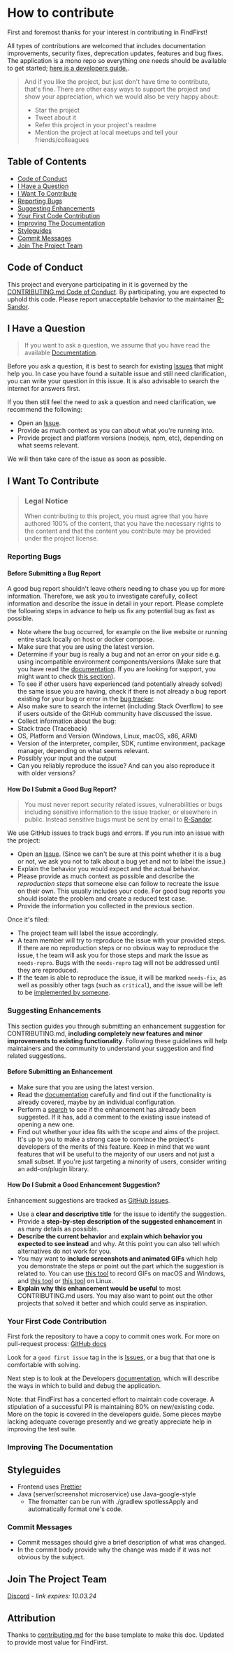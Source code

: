 # How to contribute

First and foremost thanks for your interest in contributing in FindFirst!

All types of contributions are welcomed that includes documentation improvements,
security fixes, deprecation updates, features and bug fixes. The application is a
mono repo so everything one needs should be available to get started;
[here is a developers guide.](./README.dev.md).

> And if you like the project, but just don't have time to contribute, that's fine.
> There are other easy ways to support the project and show your appreciation,
> which we would also be very happy about:
>
> - Star the project
> - Tweet about it
> - Refer this project in your project's readme
> - Mention the project at local meetups and tell your friends/colleagues

## Table of Contents

- [Code of Conduct](#code-of-conduct)
- [I Have a Question](#i-have-a-question)
- [I Want To Contribute](#i-want-to-contribute)
- [Reporting Bugs](#reporting-bugs)
- [Suggesting Enhancements](#suggesting-enhancements)
- [Your First Code Contribution](#your-first-code-contribution)
- [Improving The Documentation](#improving-the-documentation)
- [Styleguides](#styleguides)
- [Commit Messages](#commit-messages)
- [Join The Project Team](#join-the-project-team)

## Code of Conduct

This project and everyone participating in it
is governed by the [CONTRIBUTING.md Code of Conduct](./CODE_OF_CONDUCT.md).
By participating, you are expected to uphold this code.
Please report unacceptable behavior to the maintainer
[R-Sandor](mailto;findfirst@justclever.xyz?subject=Report%20Misconduct).

## I Have a Question

> If you want to ask a question, we assume that you have read the available [Documentation](./README.dev.md).

Before you ask a question, it is best to search for existing [Issues](/issues)
that might help you. In case you have found a suitable issue and
still need clarification, you can write your question in this issue.
It is also advisable to search the internet for answers first.

If you then still feel the need to ask a question and need clarification,
we recommend the following:

- Open an [Issue](/issues/new).
- Provide as much context as you can about what you're running into.
- Provide project and platform versions (nodejs, npm, etc),
  depending on what seems relevant.

We will then take care of the issue as soon as possible.

## I Want To Contribute

> ### Legal Notice
>
> When contributing to this project, you must agree that you have authored
> 100% of the content, that you have the necessary rights to the content
> and that the content you contribute may be provided under the project license.

### Reporting Bugs

#### Before Submitting a Bug Report

A good bug report shouldn't leave others needing to chase you up for more information.
Therefore, we ask you to investigate carefully, collect information and
describe the issue in detail in your report. Please complete the following
steps in advance to help us fix any potential bug as fast as possible.

- Note where the bug occurred, for example on the live website or running
  entire stack locally on host or docker compose.
- Make sure that you are using the latest version.
- Determine if your bug is really a bug and not an error on your side e.g.
  using incompatible environment components/versions
  (Make sure that you have read the [documentation](./README.dev.md).
  If you are looking for support, you might want to check [this section](#i-have-a-question)).
- To see if other users have experienced (and potentially already solved) the same
  issue you are having, check if there is not already a bug report existing for your
  bug or error in the [bug tracker](issues?q=label%3Abug).
- Also make sure to search the internet (including Stack Overflow) to see if users
  outside of the GitHub community have discussed the issue.
- Collect information about the bug:
- Stack trace (Traceback)
- OS, Platform and Version (Windows, Linux, macOS, x86, ARM)
- Version of the interpreter, compiler, SDK, runtime environment, package manager,
  depending on what seems relevant.
- Possibly your input and the output
- Can you reliably reproduce the issue?
  And can you also reproduce it with older versions?

#### How Do I Submit a Good Bug Report?

> You must never report security related issues, vulnerabilities
> or bugs including sensitive information to the issue tracker, or elsewhere in public.
> Instead sensitive bugs must be sent by email to [R-Sandor](mailto;findfirst@justclever.xyz?subject=Security%20Finding).

We use GitHub issues to track bugs and errors. If you run into an issue
with the project:

- Open an [Issue](/issues/new).
  (Since we can't be sure at this point whether it is a bug or not,
  we ask you not to talk about a bug yet and not to label the issue.)
- Explain the behavior you would expect and the actual behavior.
- Please provide as much context as possible and describe the _reproduction steps_
  that someone else can follow to recreate the issue on their own.
  This usually includes your code. For good bug reports you should
  isolate the problem and create a reduced test case.
- Provide the information you collected in the previous section.

Once it's filed:

- The project team will label the issue accordingly.
- A team member will try to reproduce the issue with your provided steps.
  If there are no reproduction steps or no obvious way to reproduce the issue, t
  he team will ask you for those steps and mark the issue as `needs-repro`.
  Bugs with the `needs-repro` tag will not be addressed until they are reproduced.
- If the team is able to reproduce the issue, it will be marked `needs-fix`, as well
  as possibly other tags (such as `critical`), and the issue will
  be left to be [implemented by someone](#your-first-code-contribution).

### Suggesting Enhancements

This section guides you through submitting an enhancement suggestion for CONTRIBUTING.md,
**including completely new features and minor improvements
to existing functionality**.
Following these guidelines will help maintainers and the community
to understand your suggestion and find related suggestions.

#### Before Submitting an Enhancement

- Make sure that you are using the latest version.
- Read the [documentation](./README.dev.md) carefully and find out if the
  functionality is already covered, maybe by an individual configuration.
- Perform a [search](/issues) to see if the enhancement has already been suggested.
  If it has, add a comment to the existing issue instead of opening a new one.
- Find out whether your idea fits with the scope and aims of the project.
  It's up to you to make a strong case to convince the project's developers
  of the merits of this feature. Keep in mind that we want features that
  will be useful to the majority of our users and not just a small subset.
  If you're just targeting a minority of users, consider writing an
  add-on/plugin library.

#### How Do I Submit a Good Enhancement Suggestion?

Enhancement suggestions are tracked as [GitHub issues](/issues).

- Use a **clear and descriptive title** for the issue to identify the suggestion.
- Provide a **step-by-step description of the suggested enhancement** in
  as many details as possible.
- **Describe the current behavior** and
  **explain which behavior you expected to see instead**
  and why. At this point you can also tell which alternatives do not work for you.
- You may want to **include screenshots and animated GIFs** which help you demonstrate
  the steps or point out the part which the suggestion is related to. You can use
  [this tool](https://www.cockos.com/licecap/) to record GIFs on macOS and Windows,
  and [this tool](https://github.com/colinkeenan/silentcast) or
  [this tool](https://github.com/GNOME/byzanz) on Linux.
- **Explain why this enhancement would be useful** to most CONTRIBUTING.md users.
  You may also want to point out the other projects that solved it
  better and which could serve as inspiration.

### Your First Code Contribution

First fork the repository to have a copy to commit ones work.
For more on pull-request process: [GitHub docs](https://docs.github.com/en/pull-requests/collaborating-with-pull-requests/proposing-changes-to-your-work-with-pull-requests/creating-a-pull-request-from-a-fork)

Look for a `good first issue` tag in the is [Issues](/issues), or a bug that
that one is comfortable with solving.

Next step is to look at the Developers [documentation](./README.dev.md), which will
describe the ways in which to build and debug the application.

Note: that FindFirst has a concerted effort to maintain code coverage.
A stipulation of a successful PR is maintaining 80% on new/existing
code. More on the topic is covered in the developers guide. Some
pieces maybe lacking adequate coverage presently and we
greatly appreciate help in improving the test suite.

### Improving The Documentation

## Styleguides

- Frontend uses [Prettier](https://prettier.io/)
- Java (server/screenshot microservice) use Java-google-style
  - The fromatter can be run with ./gradlew spotlessApply and
    automatically format one's code.

### Commit Messages

- Commit messages should give a brief description of what was changed.
- In the commit body provide why the change was made if it was not
  obvious by the subject.

## Join The Project Team

[Discord](https://discord.gg/rvPbAcFE) - _link expires: 10.03.24_

## Attribution

Thanks to [contributing.md](https://contributing.md/)
for the base template to make this doc. Updated to provide
most value for FindFirst.
